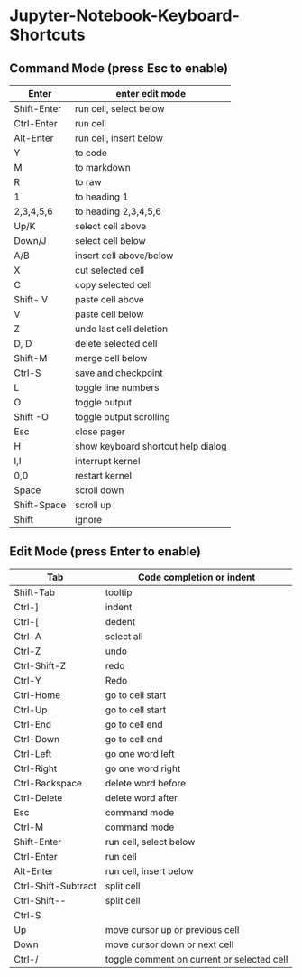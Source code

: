 # Jupyter-Notebook-Keyboard-Shortcuts

## Command Mode (press Esc to enable) 


| Enter | enter edit mode |
| ----- | --------------- |
| Shift-Enter | run cell, select below |
| Ctrl-Enter | run cell |
| Alt-Enter | run cell, insert below |
| Y | to code |
| M | to markdown |
| R | to raw |
| 1 | to heading 1 |
| 2,3,4,5,6 | to heading 2,3,4,5,6 |
| Up/K | select cell above |
| Down/J | select cell below |
| A/B | insert cell above/below |
| X | cut selected cell |
| C | copy selected cell |
| Shift- V | paste cell above |
| V | paste cell below |
| Z | undo last cell deletion |
| D, D | delete selected cell |
| Shift-M | merge cell below |
| Ctrl-S | save and checkpoint |
| L | toggle line numbers | 
| O | toggle output |
| Shift -O | toggle output scrolling |
| Esc | close pager |
| H | show keyboard shortcut help dialog |
| I,I | interrupt kernel |
| 0,0 | restart kernel |
| Space | scroll down |
| Shift-Space | scroll up |
| Shift | ignore |



## Edit Mode (press Enter to enable)
| Tab | Code completion or indent |
| ----- | --------------- |
| Shift-Tab | tooltip |
| Ctrl-] | indent |
| Ctrl-[ | dedent |
| Ctrl-A | select all |
| Ctrl-Z | undo |
| Ctrl-Shift-Z | redo | 
| Ctrl-Y | Redo |
| Ctrl-Home | go to cell start |
| Ctrl-Up | go to cell start |
| Ctrl-End | go to cell end |
| Ctrl-Down | go to cell end |
| Ctrl-Left | go one word left |
| Ctrl-Right | go one word right |
| Ctrl-Backspace | delete word before |
| Ctrl-Delete | delete word after |
| Esc | command mode |
| Ctrl-M | command mode |
| Shift-Enter | run cell, select below |
| Ctrl-Enter | run cell |
| Alt-Enter | run cell, insert below |
| Ctrl-Shift-Subtract | split cell |
| Ctrl-Shift-- | split cell |
| Ctrl-S || save and checkpoint |
| Up | move cursor up or previous cell |
| Down | move cursor down or next cell |
| Ctrl-/ | toggle comment on current or selected cell |
